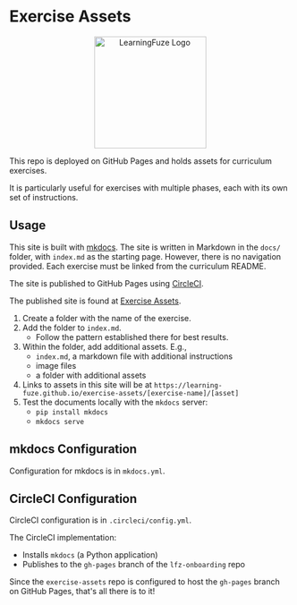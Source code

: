 # Exercise Assets

<p align="middle">
  <img width="200" src="docs/assets/lfz.png" alt="LearningFuze Logo">
</p>

This repo is deployed on GitHub Pages and holds assets for curriculum exercises.

It is particularly useful for exercises with multiple phases, each with its own set of instructions.

## Usage

This site is built with [mkdocs](https://www.mkdocs.org/).
The site is written in Markdown in the `docs/` folder, with `index.md` as the starting page.
However, there is no navigation provided. Each exercise must be linked from the curriculum README.

The site is published to GitHub Pages using [CircleCI](https://circleci.com/).

The published site is found at [Exercise Assets](https://learning-fuze.github.io/exercise-assets).

1. Create a folder with the name of the exercise.
1. Add the folder to `index.md`.
   - Follow the pattern established there for best results.
1. Within the folder, add additional assets. E.g.,
   - `index.md`, a markdown file with additional instructions
   - image files
   - a folder with additional assets
1. Links to assets in this site will be at `https://learning-fuze.github.io/exercise-assets/[exercise-name]/[asset]`
1. Test the documents locally with the `mkdocs` server:
   - `pip install mkdocs`
   - `mkdocs serve`

## mkdocs Configuration

Configuration for mkdocs is in `mkdocs.yml`.

## CircleCI Configuration

CircleCI configuration is in `.circleci/config.yml`.

The CircleCI implementation:
- Installs `mkdocs` (a Python application)
- Publishes to the `gh-pages` branch of the `lfz-onboarding` repo

Since the `exercise-assets` repo is configured to host the `gh-pages` branch on GitHub Pages, that's all there is to it!
